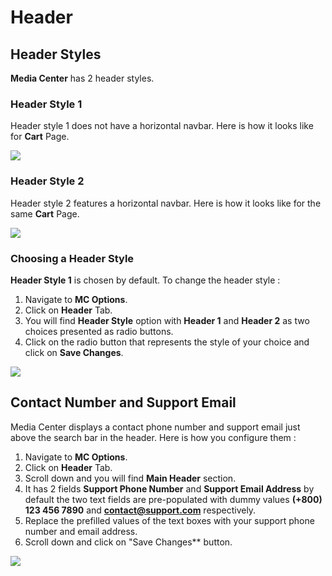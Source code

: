 # Header

## Header Styles

**Media Center** has 2 header styles.

### Header Style 1

Header style 1 does not have a horizontal navbar. Here is how it looks like for **Cart** Page.

![](http://transvelo.github.io/docs/mediacenter/images/header-style-1-cart.png)

### Header Style 2

Header style 2 features a horizontal navbar. Here is how it looks like for the same **Cart** Page.

![](http://transvelo.github.io/docs/mediacenter/images/header-style-2-cart.png)

### Choosing a Header Style

**Header Style 1** is chosen by default. To change the header style :

1. Navigate to **MC Options**.
2. Click on **Header** Tab.
3. You will find **Header Style** option with **Header 1** and **Header 2** as two choices presented as radio buttons.
4. Click on the radio button that represents the style of your choice and click on **Save Changes**.

![](http://transvelo.github.io/docs/mediacenter/images/choose-header-style.png)

## Contact Number and Support Email

Media Center displays a contact phone number and support email just above the search bar in the header. Here is how you configure them :

1. Navigate to **MC Options**.
2. Click on **Header** Tab.
3. Scroll down and you will find **Main Header** section.
4. It has 2 fields **Support Phone Number** and **Support Email Address** by default the two text fields are pre-populated with dummy values **(+800) 123 456 7890** and **contact@support.com** respectively.
5. Replace the prefilled values of the text boxes with your support phone number and email address.
4. Scroll down and click on "Save Changes** button.

![](http://transvelo.github.io/docs/mediacenter/images/choose-support-details.png)
